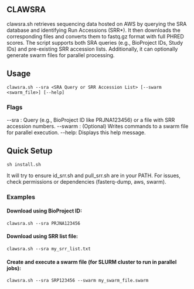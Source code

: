 ## CLAWSRA
clawsra.sh retrieves sequencing data hosted on AWS by querying the SRA database and identifying Run Accessions (SRR*). It then downloads the corresponding files and converts them to fastq.gz format with full PHRED scores. The script supports both SRA queries (e.g., BioProject IDs, Study IDs) and pre-existing SRR accession lists. Additionally, it can optionally generate swarm files for parallel processing.

## Usage
````
clawsra.sh --sra <SRA Query or SRR Accession List> [--swarm <swarm_file>] [--help]
````

### Flags
--sra <query or file>: Query (e.g., BioProject ID like PRJNA123456) or a file with SRR accession numbers.
--swarm <file>: (Optional) Writes commands to a swarm file for parallel execution.
--help: Displays this help message.

## Quick Setup
````
sh install.sh
````
It will try to ensure id_srr.sh and pull_srr.sh are in your PATH. For issues, check permissions or dependencies (fasterq-dump, aws, swarm).

### Examples
#### Download using BioProject ID:
````
clawsra.sh --sra PRJNA123456
````

#### Download using SRR list file:
````
clawsra.sh --sra my_srr_list.txt
````

#### Create and execute a swarm file (for SLURM cluster to run in parallel jobs):
````
clawsra.sh --sra SRP123456 --swarm my_swarm_file.swarm
````


